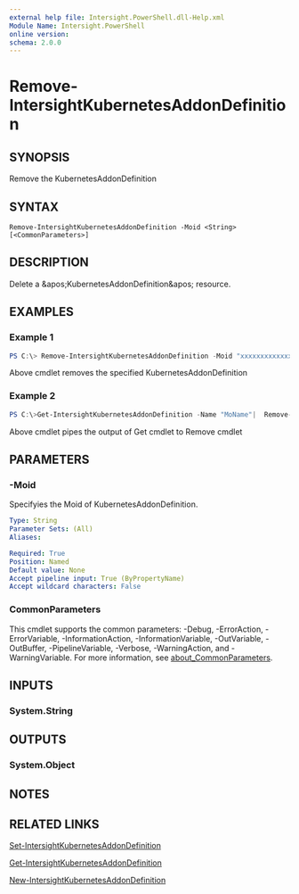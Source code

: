 ```yaml
---
external help file: Intersight.PowerShell.dll-Help.xml
Module Name: Intersight.PowerShell
online version:
schema: 2.0.0
---
```


# Remove-IntersightKubernetesAddonDefinition

## SYNOPSIS
Remove the KubernetesAddonDefinition

## SYNTAX

```
Remove-IntersightKubernetesAddonDefinition -Moid <String> [<CommonParameters>]
```

## DESCRIPTION
Delete a &amp;apos;KubernetesAddonDefinition&amp;apos; resource.

## EXAMPLES

### Example 1
```powershell
PS C:\> Remove-IntersightKubernetesAddonDefinition -Moid "xxxxxxxxxxxxxxxxxxxxxxxxxxx"
```
Above cmdlet removes the specified KubernetesAddonDefinition 

### Example 2
```powershell
PS C:\>Get-IntersightKubernetesAddonDefinition -Name "MoName"|  Remove-IntersightKubernetesAddonDefinition
```
Above cmdlet pipes the output of Get cmdlet to Remove cmdlet

## PARAMETERS

### -Moid
Specifyies the Moid of KubernetesAddonDefinition.

```yaml
Type: String
Parameter Sets: (All)
Aliases:

Required: True
Position: Named
Default value: None
Accept pipeline input: True (ByPropertyName)
Accept wildcard characters: False
```

### CommonParameters
This cmdlet supports the common parameters: -Debug, -ErrorAction, -ErrorVariable, -InformationAction, -InformationVariable, -OutVariable, -OutBuffer, -PipelineVariable, -Verbose, -WarningAction, and -WarningVariable. For more information, see [about_CommonParameters](http://go.microsoft.com/fwlink/?LinkID=113216).

## INPUTS

### System.String

## OUTPUTS

### System.Object
## NOTES

## RELATED LINKS

[Set-IntersightKubernetesAddonDefinition](./Set-IntersightKubernetesAddonDefinition.md)

[Get-IntersightKubernetesAddonDefinition](./Get-IntersightKubernetesAddonDefinition.md)

[New-IntersightKubernetesAddonDefinition](./New-IntersightKubernetesAddonDefinition.md)


